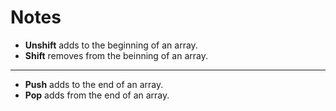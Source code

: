 # Notes

- **Unshift** adds to the beginning of an array.
- **Shift** removes from the beinning of an array.

---

- **Push** adds to the end of an array.
- **Pop** adds from the end of an array.
